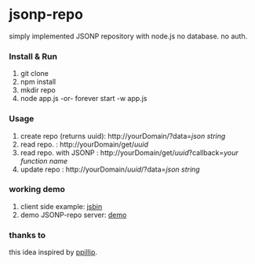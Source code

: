 jsonp-repo
=============

simply implemented JSONP repository with node.js
no database. no auth.

### Install & Run
1. git clone
1. npm install
1. mkdir repo
1. node app.js -or- forever start -w app.js

### Usage
1. create repo (returns uuid): http://yourDomain/?data=*json string*
1. read repo. : http://yourDomain/get/*uuid*
1. read repo. with JSONP : http://yourDomain/get/*uuid*?callback=*your function name*
1. update repo : http://yourDomain/*uuid*/?data=*json string*

### working demo
1. client side example: [jsbin](http://jsbin.com/evijes/10/edit)
1. demo JSONP-repo server: [demo](http://jsonp-repo.aws.af.cm)

### thanks to
this idea inspired by [ppillip](http://ppillip.com).
